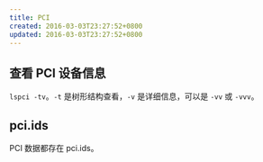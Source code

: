 ```yaml
---
title: PCI
created: 2016-03-03T23:27:52+0800
updated: 2016-03-03T23:27:52+0800
---
```



## 查看 PCI 设备信息

`lspci -tv`。`-t` 是树形结构查看，`-v` 是详细信息，可以是 `-vv` 或 `-vvv`。

## pci.ids

PCI 数据都存在 pci.ids。
